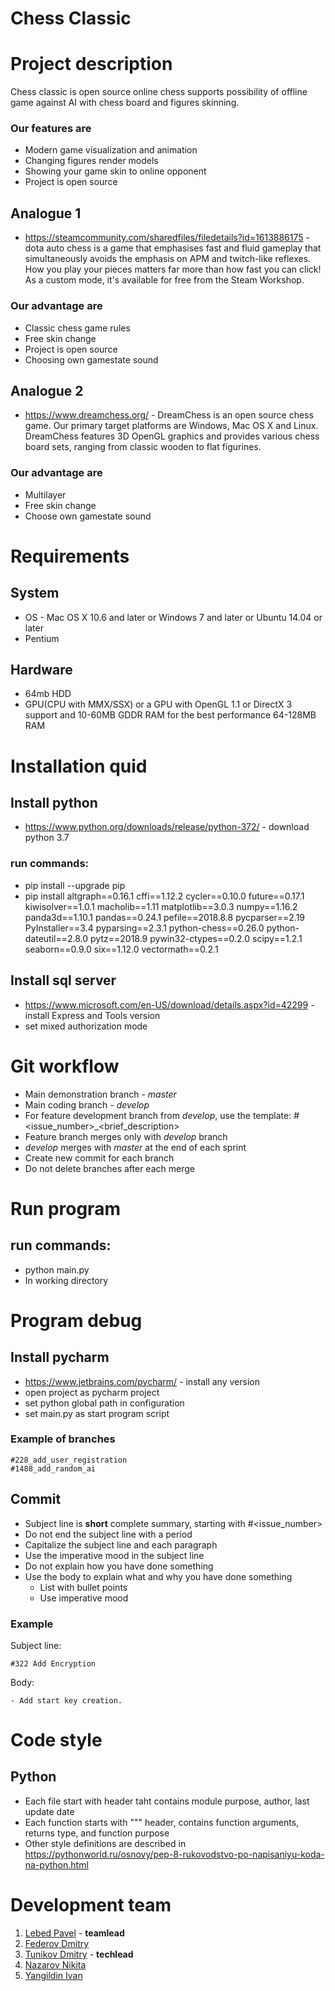 # Chess Classic 
# Project description
Chess classic is open source online chess supports possibility of
offline game against AI with chess board and figures skinning. 
### Our features are
* Modern game visualization and animation
* Changing figures render models
* Showing your game skin to online opponent
* Project is open source
## Analogue 1
* https://steamcommunity.com/sharedfiles/filedetails?id=1613886175 - dota auto chess
 is a game that emphasises fast and fluid gameplay that simultaneously avoids the emphasis on APM and twitch-like
 reflexes. How you play your pieces matters far more than how fast you can click! 
 As a custom mode, it's available for free from the Steam Workshop.
### Our advantage are
* Classic chess game rules 
* Free skin change
* Project is open source
* Choosing own gamestate sound
## Analogue 2
* https://www.dreamchess.org/ - DreamChess is an open source chess game. 
 Our primary target platforms are Windows, Mac OS X and Linux. 
 DreamChess features 3D OpenGL graphics and provides various chess board sets, 
 ranging from classic wooden to flat figurines.
### Our advantage are
* Multilayer 
* Free skin change
* Choose own gamestate sound
# Requirements
## System
* OS - Mac OS X 10.6 and later or Windows 7 and later or Ubuntu 14.04 or later
* Pentium 
## Hardware
* 64mb HDD
* GPU(CPU with MMX/SSX) or a GPU with OpenGL 1.1 or DirectX 3 support and 10-60MB GDDR RAM for the best performance
64-128MB RAM
# Installation quid
## Install python
* https://www.python.org/downloads/release/python-372/ - download python 3.7
### run commands:
* pip install --upgrade pip
* pip install altgraph==0.16.1
cffi==1.12.2
cycler==0.10.0
future==0.17.1
kiwisolver==1.0.1
macholib==1.11
matplotlib==3.0.3
numpy==1.16.2
panda3d==1.10.1
pandas==0.24.1
pefile==2018.8.8
pycparser==2.19
PyInstaller==3.4
pyparsing==2.3.1
python-chess==0.26.0
python-dateutil==2.8.0
pytz==2018.9
pywin32-ctypes==0.2.0
scipy==1.2.1
seaborn==0.9.0
six==1.12.0
vectormath==0.2.1
## Install sql server
* https://www.microsoft.com/en-US/download/details.aspx?id=42299 - install Express 
and Tools version
* set mixed authorization mode
# Git workflow
* Main demonstration branch - *master*
* Main coding branch - *develop*
* For feature development branch from *develop*, use the template: #<issue_number>_<brief_description>
* Feature branch merges only with *develop* branch
* *develop* merges with *master* at the end of each sprint
* Create new commit for each branch
* Do not delete branches after each merge
# Run program
## run commands:
* python main.py
* In working directory
# Program debug
## Install pycharm
* https://www.jetbrains.com/pycharm/ - install any version
* open project as pycharm project
* set python global path in configuration
* set main.py as start program script
### Example of branches
```
#228_add_user_registration
#1488_add_random_ai
```
## Commit
* Subject line is **short** complete summary, starting with #<issue_number>
* Do not end the subject line with a period
* Capitalize the subject line and each paragraph
* Use the imperative mood in the subject line
* Do not explain how you have done something
* Use the body to explain what and why you have done something
  * List with bullet points
  * Use imperative mood

### Example
Subject line:
```
#322 Add Encryption
```
Body:
```
- Add start key creation.
```
# Code style
## Python
* Each file start with header taht contains module purpose, author, last update date
* Each function starts with """ header, contains function arguments, returns type, and function purpose
* Other style definitions are described in https://pythonworld.ru/osnovy/pep-8-rukovodstvo-po-napisaniyu-koda-na-python.html

# Development team
1) [Lebed Pavel](https://github.com/PavelLebed20) - **teamlead**
2) [Federov Dmitry](https://github.com/dimaaa1fed)
3) [Tunikov Dmitry](https://github.com/DmitriiTunikov) - **techlead**
4) [Nazarov Nikita](https://github.com/nekit-000000)
5) [Yangildin Ivan](https://github.com/IvanYangildin)
